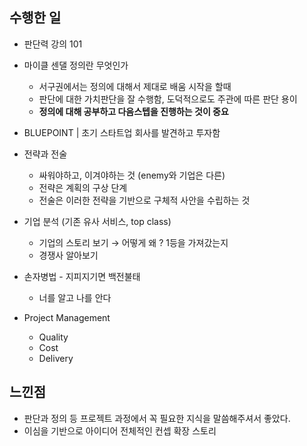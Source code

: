 ## 수행한 일

- 판단력 강의 101
- 마이클 센댈 정의란 무엇인가
  - 서구권에서는 정의에 대해서 제대로 배움 시작을 할때
  - 판단에 대한 가치판단을 잘 수행함, 도덕적으로도 주관에 따른 판단 용이
  - **정의에 대해 공부하고 다음스텝을 진행하는 것이 중요**

- BLUEPOINT | 초기 스타트업 회사를 발견하고 투자함
- 전략과 전술
  - 싸워야하고, 이겨야하는 것 (enemy와 기업은 다른)
  - 전략은 계획의 구상 단계
  - 전술은 이러한 전략을 기반으로 구체적 사안을 수립하는 것
- 기업 분석 (기존 유사 서비스, top class)
    - 기업의 스토리 보기 → 어떻게 왜 ? 1등을 가져갔는지
    - 경쟁사 알아보기
- 손자병법 - 지피지기면 백전불태
    - 너를 알고 나를 안다
- Project Management
  - Quality  
  - Cost
  - Delivery

## 느낀점

- 판단과 정의 등 프로젝트 과정에서 꼭 필요한 지식을 말씀해주셔서 좋았다.
- 이심을 기반으로 아이디어 전체적인 컨셉 확장 스토리

